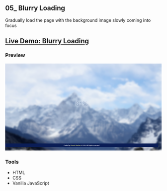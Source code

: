 ## 05_ Blurry Loading

Gradually load the page with the background image slowly coming into focus

## [Live Demo: Blurry Loading](https://05-blurry-loading-gdbecker.replit.app/)

### Preview

!["HomePage"](./HomePage.png)

### Tools
- HTML
- CSS
- Vanilla JavaScript